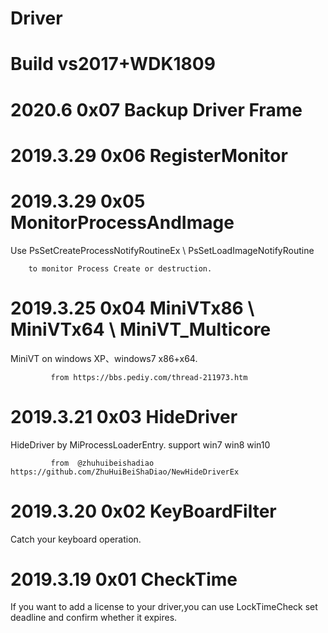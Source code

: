 # Driver

# Build vs2017+WDK1809

# 2020.6  0x07 Backup Driver Frame

# 2019.3.29    0x06 RegisterMonitor

# 2019.3.29    0x05 MonitorProcessAndImage

  Use PsSetCreateProcessNotifyRoutineEx	\ PsSetLoadImageNotifyRoutine 

		to monitor Process Create or destruction.

# 2019.3.25    0x04 MiniVTx86 \ MiniVTx64 \ MiniVT_Multicore

  MiniVT on windows XP、windows7 x86+x64.

             from https://bbs.pediy.com/thread-211973.htm

# 2019.3.21    0x03 HideDriver

  HideDriver by MiProcessLoaderEntry. support win7  win8  win10

             from  @zhuhuibeishadiao https://github.com/ZhuHuiBeiShaDiao/NewHideDriverEx

# 2019.3.20    0x02 KeyBoardFilter

  Catch your keyboard operation.

# 2019.3.19    0x01 CheckTime

  If you want to add a license to your driver,you can use LockTimeCheck set deadline and confirm whether it expires.
